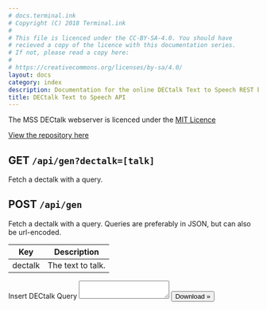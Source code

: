 ```yaml
---
# docs.terminal.ink
# Copyright (C) 2018 Terminal.ink
#
# This file is licenced under the CC-BY-SA-4.0. You should have
# recieved a copy of the licence with this documentation series.
# If not, please read a copy here:
#
# https://creativecommons.org/licenses/by-sa/4.0/
layout: docs
category: index
description: Documentation for the online DECtalk Text to Speech REST based API, running on a VPS using Wine.
title: DECtalk Text to Speech API
---
```


The MSS DECtalk webserver is licenced under the [MIT Licence](https://github.com/moustacheminer/dectalk-webserver/blob/master/LICENCE.txt)

[View the repository here](https://github.com/moustacheminer/dectalk-webserver/blob/master)

## **GET** `/api/gen?dectalk=[talk]`
Fetch a dectalk with a query.

## **POST** `/api/gen`
Fetch a dectalk with a query. 
Queries are preferably in JSON, but can also be url-encoded.

Key     | Description
------- | ------------------
dectalk | The text to talk.

<form action="https://talk.moustacheminer.com/api/gen.wav" method="POST">
  <label for="dectalk">Insert DECtalk Query</label>
  <textarea name="dectalk"></textarea>
  <button type="submit">Download »</button>
</form>
